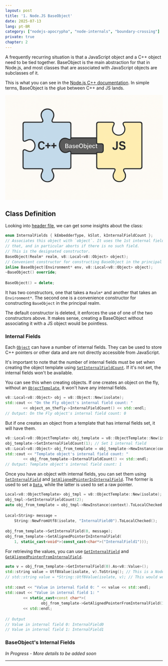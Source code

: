 ```yaml
---
layout: post
title: '1. Node.JS BaseObject'
date: 2025-07-13
lang: pt-BR
category: ["nodejs-apocrypha", "node-internals", "boundary-crossing"]
private: true
chapter: 2
---
```


A frequently recurring situation is that a JavaScript object and a C++ object need to be tied together. BaseObject is the main abstraction for that in Node.js, and most classes that are associated with JavaScript objects are subclasses of it.

This is what you can see in the [Node.js C++ documentation](https://github.com/nodejs/node/blob/main/src/README.md#baseobject). In simple terms, BaseObject is the glue between C++ and JS lands.

![BaseObject illustrated as a glue between C++ and JS](/assets/images/nodejs-apocrypha/baseobject-illustration.png)

## Class Definition

Looking into [header file](https://github.com/nodejs/node/blob/c7b0dfbd7c564d5aa30f5521f07e2762487d41d1/src/base_object.h#L47), we can get some insights about the class:

```cpp
enum InternalFields { kEmbedderType, kSlot, kInternalFieldCount };
// Associates this object with `object`. It uses the 1st internal field for
// that, and in particular aborts if there is no such field.
// This is the designated constructor.
BaseObject(Realm* realm, v8::Local<v8::Object> object);
// Convenient constructor for constructing BaseObject in the principal realm.
inline BaseObject(Environment* env, v8::Local<v8::Object> object);
~BaseObject() override;

BaseObject() = delete;
```

It has two constructors, one that takes a `Realm*` and another that takes an `Environment*`. The second one is a convenience constructor for constructing `BaseObject` in the principal realm.

The default constructor is deleted, it enforces the use of one of the two constructors above. It makes sense, creating a BaseObject without associating it with a JS object would be pointless.

### Internal Fields

Each [`Object`][] can have a number of internal fields. They can be used to store C++ pointers or other data and are not directly accessible from JavaScript.

It's important to note that the number of internal fields must be set when creating the object template using [`SetInternalFieldCount`][]. If it's not set, the internal fields won't be available.

You can see this when creating objects. If one creates an object on the fly, without an [`ObjectTemplate`][], it won't have any internal fields.

```cpp
v8::Local<v8::Object> obj = v8::Object::New(isolate);
std::cout << "On the Fly object's internal field count: "
        << object_on_thefly->InternalFieldCount() << std::endl;
// Output: On the Fly object's internal field count: 0
```

But if one creates an object from a template that has internal fields set, it will have them.

```cpp
v8::Local<v8::ObjectTemplate> obj_template = v8::ObjectTemplate::New(isolate);
obj_template->SetInternalFieldCount(1); // Set 1 internal field
v8::Local<v8::Object> obj_from_template = obj_template->NewInstance(context).ToLocalChecked();
std::cout << "Template object's internal field count: "
        << obj_from_template->InternalFieldCount() << std::endl;
// Output: Template object's internal field count: 1
```

Once you have an object with internal fields, you can set them using [`SetInternalField`][] and [`SetAlignedPointerInInternalField`][]. The former is used to set a [`Data`][], while the latter is used to set a raw pointer.

```cpp
Local<v8::ObjectTemplate> obj_tmpl = v8::ObjectTemplate::New(isolate);
obj_tmpl->SetInternalFieldCount(2);
auto obj_from_template = obj_tmpl->NewInstance(context).ToLocalChecked();

Local<String> message =
    String::NewFromUtf8(isolate, "InternalField0").ToLocalChecked();

obj_from_template->SetInternalField(0, message);
obj_from_template->SetAlignedPointerInInternalField(
    1, static_cast<void*>(const_cast<char*>("InternalField1")));
```

For retrieving the values, you can use [`GetInternalField`][] and [`GetAlignedPointerFromInternalField`][].

```cpp
auto v = obj_from_template->GetInternalField(0).As<v8::Value>();
std::string value = Utf8Value(isolate, v).ToString(); // This is a Node.js thing, just a helper
// std::string value = *String::Utf8Value(isolate, v); // This would work too; It is using V8 API v8::String::Utf8Value

std::cout << "Value in internal field 0: " << value << std::endl;
std::cout << "Value in internal field 1: "
        << static_cast<const char*>(
                obj_from_template->GetAlignedPointerFromInternalField(1))
        << std::endl;

// Output
// Value in internal field 0: InternalField0
// Value in internal field 1: InternalField1
```

[`Data`]: https://v8docs.nodesource.com/node-24.1/d1/d83/classv8_1_1_data.html
[`GetAlignedPointerFromInternalField`]: https://v8docs.nodesource.com/node-24.1/db/d85/classv8_1_1_object.html#a580ea84afb26c005d6762eeb9e3c308f
[`GetInternalField`]: https://v8docs.nodesource.com/node-24.1/db/d85/classv8_1_1_object.html#a5ec04fa53508e451139ac89ef45c1431
[`Object`]: https://v8docs.nodesource.com/node-24.1/db/d85/classv8_1_1_object.html
[`ObjectTemplate`]: https://v8docs.nodesource.com/node-24.1/db/d5f/classv8_1_1_object_template.html
[`SetInternalField`]: https://v8docs.nodesource.com/node-24.1/db/d85/classv8_1_1_object.html#a9007e0dc23c63cb810530c3b38fedf99
[`SetAlignedPointerInInternalField`]: https://v8docs.nodesource.com/node-24.1/db/d85/classv8_1_1_object.html#ab3c57184263cf29963ef0017bec82281
[`SetInternalFieldCount`]: https://v8docs.nodesource.com/node-24.1/db/d5f/classv8_1_1_object_template.html#a0f3ad8f58cd74a05d35eb3292fe9bd7f

### BaseObject's Internal Fields

_In Progress - More details to be added soon_

---

<!-- `kInternalFieldCount` is the number of internal fields in the object template. This is used to store the pointer to the -->
<!-- C++ object. -->

<!-- it has two internal fields as we can see in the enum below: -->

<!-- ```cpp -->
<!-- enum InternalFields { kEmbedderType, kSlot, kInternalFieldCount }; -->
<!-- ``` -->

<!-- https://github.com/nodejs/node/blob/c7b0dfbd7c564d5aa30f5521f07e2762487d41d1/src/base_object.h#L47 -->

<!-- BaseObjectPtr is an alias: -->

<!-- https://github.com/nodejs/node/blob/c7b0dfbd7c564d5aa30f5521f07e2762487d41d1/src/base_object.h#L315 -->

<!-- it works like a shared_ptr: -->

<!-- ```cpp -->
<!-- class BufferReader : public BaseObject { -->
<!--  public: -->
<!--   BufferReader(Environment* env, Local<Object> object, Local<Uint8Array> buffer) -->
<!--       : BaseObject(env, object) { -->
<!--     buffer_.Reset(env->isolate(), buffer); -->
<!--   } -->

<!--   void MemoryInfo(MemoryTracker* tracker) const override {} -->

<!--   const char* MemoryInfoName() const override { return "BufferReader"; } -->

<!--   size_t SelfSize() const override { return sizeof(*this); } -->

<!--   static void Read(const v8::FunctionCallbackInfo<v8::Value>& args) { -->
<!--     BufferReader* buff_reader; -->
<!--     ASSIGN_OR_RETURN_UNWRAP(&buff_reader, args.This()); -->

<!--     // Read n bytes from the buffer. -->
<!--     Environment* env = Environment::GetCurrent(args); -->
<!--     Isolate* isolate = env->isolate(); -->

<!--     if (!args[0]->IsInt32()) { -->
<!--       THROW_ERR_INVALID_ARG_TYPE(env->isolate(), -->
<!--                                  "Number of bytes must be an integer"); -->
<!--       return; -->
<!--     } -->

<!--     int total_bytes = args[0].As<Int32>()->Value(); -->
<!--     if (total_bytes < 0) { -->
<!--       THROW_ERR_OUT_OF_RANGE(env, "Number of bytes out of range"); -->
<!--       return; -->
<!--     } -->

<!--     auto buffer = buff_reader->get_buffer(); -->
<!--     size_t byteLength = buffer->ByteLength(); -->
<!--     if (buff_reader->position_ + total_bytes > byteLength) { -->
<!--       total_bytes = byteLength - buff_reader->position_; -->
<!--     } -->

<!--     if (total_bytes <= 0) { -->
<!--       args.GetReturnValue().Set(0); -->
<!--       return; -->
<!--     } -->

<!--     auto array_buffer = buffer->Buffer(); -->
<!--     size_t byte_offset = buffer->ByteOffset(); -->

<!--     // Create a new Uint8Array with the same backing store as the original -->
<!--     // buffer. -->
<!--     Local<Uint8Array> result = Uint8Array::New( -->
<!--         array_buffer, byte_offset + buff_reader->position_, total_bytes); -->
<!--     // Update the position. -->
<!--     buff_reader->position_ += total_bytes; -->
<!--     args.GetReturnValue().Set(result); -->
<!--   } -->

<!--   static void Seek(const v8::FunctionCallbackInfo<v8::Value>& args) { -->
<!--     BufferReader* buff_reader; -->
<!--     ASSIGN_OR_RETURN_UNWRAP(&buff_reader, args.This()); -->
<!--     Environment* env = Environment::GetCurrent(args); -->

<!--     if (!args[0]->IsInt32()) { -->
<!--       THROW_ERR_INVALID_ARG_TYPE(env->isolate(), -->
<!--                                  "Number of bytes must be an integer"); -->
<!--       return; -->
<!--     } -->

<!--     int new_position = args[0].As<Int32>()->Value(); -->
<!--     if (new_position < 0) { -->
<!--       THROW_ERR_OUT_OF_RANGE(env, "Position out of range"); -->
<!--       return; -->
<!--     } -->

<!--     Local<Uint8Array> buffer = buff_reader->get_buffer(); -->
<!--     size_t byteLength = buffer->ByteLength(); -->
<!--     if (new_position > byteLength) { -->
<!--       new_position = byteLength; -->
<!--     } -->

<!--     buff_reader->position_ = new_position; -->
<!--   } -->

<!--   static Local<FunctionTemplate> GetConstructorTemplate(Environment* env) { -->
<!--     Local<FunctionTemplate> tmpl = env->buffer_reader_constructor_template(); -->
<!--     if (tmpl.IsEmpty()) { -->
<!--       Isolate* isolate = env->isolate(); -->
<!--       tmpl = NewFunctionTemplate(isolate, IllegalConstructor); -->
<!--       tmpl->SetClassName(FIXED_ONE_BYTE_STRING(isolate, "BufferReader")); -->
<!--       tmpl->InstanceTemplate()->SetInternalFieldCount( -->
<!--           BufferReader::kInternalFieldCount); -->

<!--       SetProtoMethod(isolate, tmpl, "read", BufferReader::Read); -->
<!--       SetProtoMethod(isolate, tmpl, "seek", BufferReader::Seek); -->

<!--       env->set_buffer_reader_constructor_template(tmpl); -->
<!--     } -->

<!--     return tmpl; -->
<!--   } -->

<!--   static BaseObjectPtr<BufferReader> Create(Environment* env, -->
<!--                                             Local<Uint8Array> buffer) { -->
<!--     Local<Object> obj; -->
<!--     if (!GetConstructorTemplate(env) -->
<!--              ->InstanceTemplate() -->
<!--              ->NewInstance(env->context()) -->
<!--              .ToLocal(&obj)) { -->
<!--       return nullptr; -->
<!--     } -->

<!--     return MakeBaseObject<BufferReader>(env, obj, buffer); -->
<!--   } -->

<!--   void set_position(size_t position) { position_ = position; } -->

<!--   size_t get_position() { position_; } -->

<!--   Local<Uint8Array> get_buffer() { return buffer_.Get(env()->isolate()); } -->

<!--  private: -->
<!--   size_t position_ = 0; -->
<!--   v8::Global<Uint8Array> buffer_; -->
<!-- }; -->
<!-- ``` -->

<!-- https://github.com/nodejs/node/blob/main/src/base_object.h -->
<!-- https://github.com/nodejs/node/blob/main/src/base_object-inl.h -->
<!-- https://github.com/nodejs/node/blob/main/src/base_object.cc -->
<!-- https://v8docs.nodesource.com/node-24.1/d8/d83/classv8_1_1_function_template.html -->
<!-- https://v8docs.nodesource.com/node-24.1/db/d5f/classv8_1_1_object_template.html#a0f3ad8f58cd74a05d35eb3292fe9bd7f -->
<!-- https://github.com/nodejs/node/blob/c7b0dfbd7c564d5aa30f5521f07e2762487d41d1/src/base_object.cc#L27 -->
<!-- 1https://v8docs.nodesource.com/node-24.1/db/d85/classv8_1_1_object.html#ab3c57184263cf29963ef0017bec82281 -->


<!-- persistent_object -> https://github.com/nodejs/node/blob/c7b0dfbd7c564d5aa30f5521f07e2762487d41d1/src/base_object.h#L200 -->
